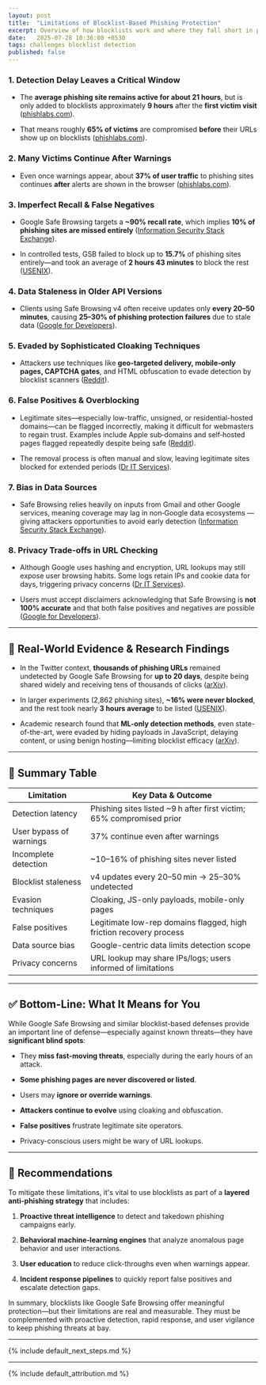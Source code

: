 ```yaml
---
layout: post
title:  "Limitations of Blocklist-Based Phishing Protection"
excerpt: Overview of how blocklists work and where they fall short in protection
date:   2025-07-28 10:36:00 +0530
tags: challenges blocklist detection
published: false
---
```


### **1\. Detection Delay Leaves a Critical Window**

* The **average phishing site remains active for about 21 hours**, but is only added to blocklists approximately **9 hours** after the **first victim visit** ([phishlabs.com](https://www.phishlabs.com/blog/limited-impact-of-blocklists-and-browser-warnings?utm_source=chatgpt.com)).

* That means roughly **65% of victims** are compromised **before** their URLs show up on blocklists ([phishlabs.com](https://www.phishlabs.com/blog/limited-impact-of-blocklists-and-browser-warnings?utm_source=chatgpt.com)).

### **2\. Many Victims Continue After Warnings**

* Even once warnings appear, about **37% of user traffic** to phishing sites continues **after** alerts are shown in the browser ([phishlabs.com](https://www.phishlabs.com/blog/limited-impact-of-blocklists-and-browser-warnings?utm_source=chatgpt.com)).

### **3\. Imperfect Recall & False Negatives**

* Google Safe Browsing targets a **\~90% recall rate**, which implies **10% of phishing sites are missed entirely** ([Information Security Stack Exchange](https://security.stackexchange.com/questions/130301/what-are-the-disadvantages-of-google-safe-browsing/?utm_source=chatgpt.com)).

* In controlled tests, GSB failed to block up to **15.7%** of phishing sites entirely—and took an average of **2 hours 43 minutes** to block the rest ([USENIX](https://www.usenix.org/comment/666?utm_source=chatgpt.com)).

### **4\. Data Staleness in Older API Versions**

* Clients using Safe Browsing v4 often receive updates only **every 20–50 minutes**, causing **25–30% of phishing protection failures** due to stale data ([Google for Developers](https://developers.google.com/safe-browsing/reference/Migration.From.V4?utm_source=chatgpt.com)).

### **5\. Evaded by Sophisticated Cloaking Techniques**

* Attackers use techniques like **geo‑targeted delivery, mobile‑only pages, CAPTCHA gates**, and HTML obfuscation to evade detection by blocklist scanners ([Reddit](https://www.reddit.com/r/phishing/comments/vl429x?utm_source=chatgpt.com)).

### **6\. False Positives & Overblocking**

* Legitimate sites—especially low-traffic, unsigned, or residential-hosted domains—can be flagged incorrectly, making it difficult for webmasters to regain trust. Examples include Apple sub‑domains and self‑hosted pages flagged repeatedly despite being safe ([Reddit](https://www.reddit.com/r/nextdns/comments/ihqt9l?utm_source=chatgpt.com)).

* The removal process is often manual and slow, leaving legitimate sites blocked for extended periods ([Dr IT Services](https://dr-it.co.uk/safe-browsing/?utm_source=chatgpt.com)).

### **7\. Bias in Data Sources**

* Safe Browsing relies heavily on inputs from Gmail and other Google services, meaning coverage may lag in non‑Google data ecosystems — giving attackers opportunities to avoid early detection ([Information Security Stack Exchange](https://security.stackexchange.com/questions/130301/what-are-the-disadvantages-of-google-safe-browsing/?utm_source=chatgpt.com)).

### **8\. Privacy Trade‑offs in URL Checking**

* Although Google uses hashing and encryption, URL lookups may still expose user browsing habits. Some logs retain IPs and cookie data for days, triggering privacy concerns ([Dr IT Services](https://dr-it.co.uk/safe-browsing/?utm_source=chatgpt.com)).

* Users must accept disclaimers acknowledging that Safe Browsing is **not 100% accurate** and that both false positives and negatives are possible ([Google for Developers](https://developers.google.com/safe-browsing/v4/usage-limits?utm_source=chatgpt.com)).

---

## **🧪 Real-World Evidence & Research Findings**

* In the Twitter context, **thousands of phishing URLs** remained undetected by Google Safe Browsing for **up to 20 days**, despite being shared widely and receiving tens of thousands of clicks ([arXiv](https://arxiv.org/abs/1912.02520?utm_source=chatgpt.com)).

* In larger experiments (2,862 phishing sites), **\~16% were never blocked**, and the rest took nearly **3 hours average** to be listed ([USENIX](https://www.usenix.org/comment/666?utm_source=chatgpt.com)).

* Academic research found that **ML-only detection methods**, even state-of-the-art, were evaded by hiding payloads in JavaScript, delaying content, or using benign hosting—limiting blocklist efficacy ([arXiv](https://arxiv.org/abs/2204.00985?utm_source=chatgpt.com)).

---

## **🧭 Summary Table**

| Limitation | Key Data & Outcome |
| ----- | ----- |
| Detection latency | Phishing sites listed \~9 h after first victim; 65% compromised prior |
| User bypass of warnings | 37% continue even after warnings |
| Incomplete detection | \~10–16% of phishing sites never listed |
| Blocklist staleness | v4 updates every 20–50 min → 25–30% undetected |
| Evasion techniques | Cloaking, JS-only payloads, mobile-only pages |
| False positives | Legitimate low-rep domains flagged, high friction recovery process |
| Data source bias | Google-centric data limits detection scope |
| Privacy concerns | URL lookup may share IPs/logs; users informed of limitations |

---

## **✅ Bottom-Line: What It Means for You**

While Google Safe Browsing and similar blocklist-based defenses provide an important line of defense—especially against known threats—they have **significant blind spots**:

* They **miss fast-moving threats**, especially during the early hours of an attack.

* **Some phishing pages are never discovered or listed**.

* Users may **ignore or override warnings**.

* **Attackers continue to evolve** using cloaking and obfuscation.

* **False positives** frustrate legitimate site operators.

* Privacy-conscious users might be wary of URL lookups.

---

## **🔧 Recommendations**

To mitigate these limitations, it's vital to use blocklists as part of a **layered anti-phishing strategy** that includes:

1. **Proactive threat intelligence** to detect and takedown phishing campaigns early.

2. **Behavioral machine‑learning engines** that analyze anomalous page behavior and user interactions.

3. **User education** to reduce click-throughs even when warnings appear.

4. **Incident response pipelines** to quickly report false positives and escalate detection gaps.

In summary, blocklists like Google Safe Browsing offer meaningful protection—but their limitations are real and measurable. They must be complemented with proactive detection, rapid response, and user vigilance to keep phishing threats at bay.

---

{% include default_next_steps.md %}

---

{% include default_attribution.md %}
